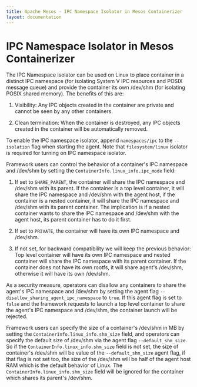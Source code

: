 ```yaml
---
title: Apache Mesos - IPC Namespace Isolator in Mesos Containerizer
layout: documentation
---
```


# IPC Namespace Isolator in Mesos Containerizer

The IPC Namespace isolator can be used on Linux to place container in a
distinct IPC namespace (for isolating System V IPC resources and POSIX
message queue) and provide the container its own /dev/shm (for isolating
POSIX shared memory). The benefits of this are:

1. Visibility: Any IPC objects created in the container are private and
   cannot be seen by any other containers.

2. Clean termination: When the container is destroyed, any IPC objects
   created in the container will be automatically removed.

To enable the IPC namespace isolator, append `namespaces/ipc` to the `--isolation`
flag when starting the agent. Note that `filesystem/linux` isolator is required
for turning on IPC namespace isolator.

Framework users can control the behavior of a container's IPC namespace
and /dev/shm by setting the `ContainerInfo.linux_info.ipc_mode` field:

1. If set to `SHARE_PARENT`, the container will share the IPC namespace and
   /dev/shm with its parent. If the container is a top level container,
   it will share the IPC namespace and /dev/shm with the agent host, if
   the container is a nested container, it will share the IPC namespace
   and /dev/shm with its parent container. The implication is if a nested
   container wants to share the IPC namespace and /dev/shm with the agent
   host, its parent container has to do it first.

2. If set to `PRIVATE`, the container will have its own IPC namespace and
   /dev/shm.

3. If not set, for backward compatibility we will keep the previous behavior:
   Top level container will have its own IPC namespace and nested container
   will share the IPC namespace with its parent container. If the container
   does not have its own rootfs, it will share agent's /dev/shm, otherwise
   it will have its own /dev/shm.

As a security measure, operators can disallow any containers to share the
agent's IPC namespace and /dev/shm by setting the agent flag
`--disallow_sharing_agent_ipc_namespace` to `true`. If this agent flag is set to `false`
and the framework requests to launch a top level container to share the
agent's IPC namespace and /dev/shm, the container launch will be rejected.

Framework users can specify the size of a container's /dev/shm in MB by
setting the `ContainerInfo.linux_info.shm_size` field, and operators can specify
the default size of /dev/shm via the agent flag `--default_shm_size`. So if the
`ContainerInfo.linux_info.shm_size` field is not set, the size of container's
/dev/shm will be value of the `--default_shm_size` agent flag, if that flag is
not set too, the size of the /dev/shm will be half of the agent host RAM
which is the default behavior of Linux. The `ContainerInfo.linux_info.shm_size`
field will be ignored for the container which shares its parent's /dev/shm.
